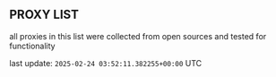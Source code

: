 ## PROXY LIST

all proxies in this list were collected from open sources and tested for functionality

last update: `2025-02-24 03:52:11.382255+00:00` UTC